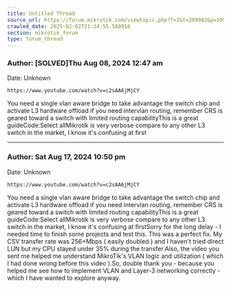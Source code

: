 ```yaml
---
title: Untitled Thread
source_url: https://forum.mikrotik.com/viewtopic.php?f=2&t=209982&p=1090108#p1090108
crawled_date: 2025-02-02T21:24:55.580918
section: mikrotik_forum
type: forum_thread
---
```


### Author: [SOLVED]Thu Aug 08, 2024 12:47 am
Date: Unknown

```
https://www.youtube.com/watch?v=c2sAA6jMjCY
```

You need a single vlan aware bridge to take advantage the switch chip and activate L3 hardware offload if you need intervlan routing, remember CRS is geared toward a switch with limited routing capabilityThis is a great guideCode:Select allMikrotik is very verbose compare to any other L3 switch in the market, I know it's confusing at first


---
### Author: Sat Aug 17, 2024 10:50 pm
Date: Unknown

```
https://www.youtube.com/watch?v=c2sAA6jMjCY
```

You need a single vlan aware bridge to take advantage the switch chip and activate L3 hardware offload if you need intervlan routing, remember CRS is geared toward a switch with limited routing capabilityThis is a great guideCode:Select allMikrotik is very verbose compare to any other L3 switch in the market, I know it's confusing at firstSorry for the long delay - I needed time to finish some projects and test this. This was a perfect fix. My CSV transfer rate was 256+Mbps ( easily doubled ) and I haven't tried direct LUN but my CPU stayed under 35% during the transfer.Also, the video you sent me helped me understand MikroTik's VLAN logic and utilization ( which I had done wrong before this video ).So, double thank you - because you helped me see how to implement VLAN and Layer-3 networking correctly - which I have wanted to explore anyway.


